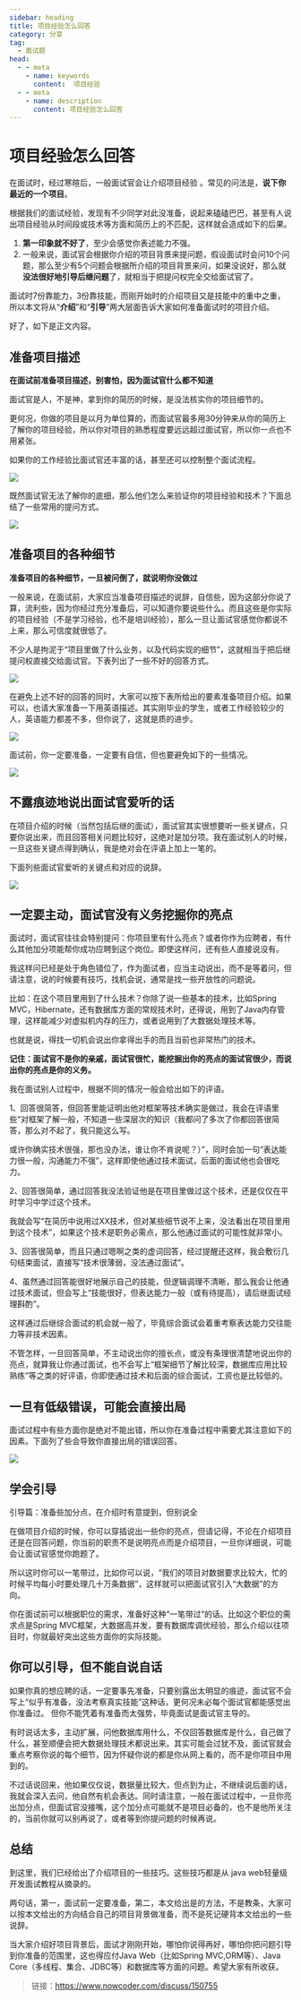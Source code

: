 ```yaml
---
sidebar: heading
title: 项目经验怎么回答
category: 分享
tag:
  - 面试题
head:
  - - meta
    - name: keywords
      content:  项目经验
  - - meta
    - name: description
      content: 项目经验怎么回答
---
```


# 项目经验怎么回答

在面试时，经过寒暄后，一般面试官会让介绍项目经验 。常见的问法是，**说下你最近的一个项目**。 

 根据我们的面试经验，发现有不少同学对此没准备，说起来磕磕巴巴，甚至有人说出项目经验从时间段或技术等方面和简历上的不匹配，这样就会造成如下的后果。 

1.  **第一印象就不好了**，至少会感觉你表述能力不强。 
2.  一般来说，面试官会根据你介绍的项目背景来提问题，假设面试时会问10个问题，那么至少有5个问题会根据所介绍的项目背景来问，如果没说好，那么就**没法很好地引导后继问题**了，就相当于把提问权完全交给面试官了。 

 面试时7份靠能力，3份靠技能，而刚开始时的介绍项目又是技能中的重中之重，所以本文将从“**介绍**”和“**引导**”两大层面告诉大家如何准备面试时的项目介绍。 

 好了，如下是正文内容。 

## 准备项目描述

 **在面试前准备项目描述，别害怕，因为面试官什么都不知道** 

 面试官是人，不是神，拿到你的简历的时候，是没法核实你的项目细节的。 

 更何况，你做的项目是以月为单位算的，而面试官最多用30分钟来从你的简历上了解你的项目经验，所以你对项目的熟悉程度要远远超过面试官，所以你一点也不用紧张。 

 如果你的工作经验比面试官还丰富的话，甚至还可以控制整个面试流程。 

![](http://img.topjavaer.cn/img/20220711000600.png) 

 既然面试官无法了解你的底细，那么他们怎么来验证你的项目经验和技术？下面总结了一些常用的提问方式。 

![](http://img.topjavaer.cn/img/20220711000648.png) 

## 准备项目的各种细节

 **准备项目的各种细节，一旦被问倒了，就说明你没做过** 

 一般来说，在面试前，大家应当准备项目描述的说辞，自信些，因为这部分你说了算，流利些，因为你经过充分准备后，可以知道你要说些什么。而且这些是你实际的项目经验（不是学习经验，也不是培训经验），那么一旦让面试官感觉你都说不上来，那么可信度就很低了。 

 不少人是拘泥于“项目里做了什么业务，以及代码实现的细节”，这就相当于把后继提问权直接交给面试官。下表列出了一些不好的回答方式。 

![](http://img.topjavaer.cn/img/20220711000705.png) 

 在避免上述不好的回答的同时，大家可以按下表所给出的要素准备项目介绍。如果可以，也请大家准备一下用英语描述。其实刚毕业的学生，或者工作经验较少的人，英语能力都差不多，但你说了，这就是质的进步。 

![](http://img.topjavaer.cn/img/20220711000721.png) 

 面试前，你一定要准备，一定要有自信，但也要避免如下的一些情况。 

![](http://img.topjavaer.cn/img/20220711000733.png) 

## 不露痕迹地说出面试官爱听的话

 在项目介绍的时候（当然包括后继的面试），面试官其实很想要听一些关键点，只要你说出来，而且回答相关问题比较好，这绝对是加分项。我在面试别人的时候，一旦这些关键点得到确认，我是绝对会在评语上加上一笔的。 

 下面列些面试官爱听的关键点和对应的说辞。 

![](http://img.topjavaer.cn/img/20220711000746.png) 

##  一定要主动，面试官没有义务挖掘你的亮点 

 面试时，面试官往往会特别提问：你项目里有什么亮点？或者你作为应聘者，有什么其他加分项能帮你成功应聘到这个岗位。即使这样问，还有些人直接说没有。 

 我这样问已经是处于角色错位了，作为面试者，应当主动说出，而不是等着问，但请注意，说的时候要有技巧，找机会说，通常是找一些开放性的问题说。 

 比如：在这个项目里用到了什么技术？你除了说一些基本的技术，比如Spring MVC，Hibernate，还有数据库方面的常规技术时，还得说，用到了Java内存管理，这样能减少对虚拟机内存的压力，或者说用到了大数据处理技术等。 

 也就是说，得找一切机会说出你拿得出手的而且当前也非常热门的技术。 

 **记住：面试官不是你的亲戚，面试官很忙，能挖掘出你的亮点的面试官很少，而说出你的亮点是你的义务。** 

 我在面试别人过程中，根据不同的情况一般会给出如下的评语。 

 1、回答很简答，但回答里能证明出他对框架等技术确实是做过，我会在评语里些“对框架了解一般，不知道一些深层次的知识（我都问了多次了你都回答很简答，那么对不起了，我只能这么写。 

 或许你确实技术很强，那也没办法，谁让你不肯说呢？）”，同时会加一句“表达能力很一般，沟通能力不强”，这样即使他通过技术面试，后面的面试他也会很吃力。 

 2、回答很简单，通过回答我没法验证他是在项目里做过这个技术，还是仅仅在平时学习中学过这个技术。 

 我就会写“在简历中说用过XX技术，但对某些细节说不上来，没法看出在项目里用到这个技术”，如果这个技术是职务必需点，那么他通过面试的可能性就非常小。 

 3、回答很简单，而且只通过嗯啊之类的虚词回答，经过提醒还这样，我会敷衍几句结束面试，直接写“技术很薄弱，没法通过面试”。 

 4、虽然通过回答能很好地展示自己的技能，但逻辑调理不清晰，那么我会让他通过技术面试，但会写上“技能很好，但表达能力一般（或有待提高），请后继面试经理斟酌”。 

 这样通过后继综合面试的机会就一般了，毕竟综合面试会着重考察表达能力交往能力等非技术因素。 

 不管怎样，一旦回答简单，不主动说出你的擅长点，或没有条理很清楚地说出你的亮点，就算我让你通过面试，也不会写上“框架细节了解比较深，数据库应用比较熟练”等之类的好评语，你即使通过技术和后面的综合面试，工资也是比较低的。 

##  一旦有低级错误，可能会直接出局 

 面试过程中有些方面你是绝对不能出错，所以你在准备过程中需要尤其注意如下的因素。下面列了些会导致你直接出局的错误回答。 

![](http://img.topjavaer.cn/img/20220711000758.png) 

## 学会引导

引导篇：准备些加分点，在介绍时有意提到，但别说全 

 在做项目介绍的时候，你可以穿插说出一些你的亮点，但请记得，不论在介绍项目还是在回答问题，你当前的职责不是说明亮点而是介绍项目，一旦你详细说，可能会让面试官感觉你跑题了。 

 所以这时你可以一笔带过，比如你可以说，“我们的项目对数据要求比较大，忙的时候平均每小时要处理几十万条数据”，这样就可以把面试官引入“大数据”的方向。 

 你在面试前可以根据职位的需求，准备好这种“一笔带过”的话。比如这个职位的需求点是Spring MVC框架，大数据高并发，要有数据库调优经验，那么介绍以往项目时，你就最好突出这些方面你的实际技能。 

##  你可以引导，但不能自说自话 

 如果你真的想应聘的话，一定要事先准备，只要别露出太明显的痕迹，面试官不会写上“似乎有准备，没法考察真实技能”这种话，更何况未必每个面试官都能感觉出你准备过。 但你不能凭着有准备而太强势，毕竟面试是面试官主导的。 

 有时说话太多，主动扩展，问他数据库用什么，不仅回答数据库是什么，自己做了什么，甚至顺便会把大数据处理技术都说出来。其实可能会过犹不及，面试官就会重点考察你说的每个细节，因为怀疑你说的都是你从网上看的，而不是你项目中用到的。 

 不过话说回来，他如果仅仅说，数据量比较大，但点到为止，不继续说后面的话，我就会深入去问，他自然有机会表达。同时请注意，一般在面试过程中，一旦你亮出加分点，但面试官没接嘴，这个加分点可能就不是项目必备的，也不是他所关注的，当前你就可以别再说了，或者等到你提问题的时候再说。 

##  总结 

 到这里，我们已经给出了介绍项目的一些技巧。这些技巧都是从 java web轻量级开发面试教程从摘录的。 

 两句话，第一，面试前一定要准备，第二，本文给出是的方法，不是教条，大家可以按本文给出的方向结合自己的项目背景做准备，而不是死记硬背本文给出的一些说辞。 

  当大家介绍好项目背景后，面试才刚刚开始，哪怕你说得再好，哪怕你把问题引导到你准备的范围里，这也得应付Java Web（比如Spring MVC,ORM等）、Java Core（多线程、集合、JDBC等）和数据库等方面的问题。希望大家有所收获。



> 链接：https://www.nowcoder.com/discuss/150755
